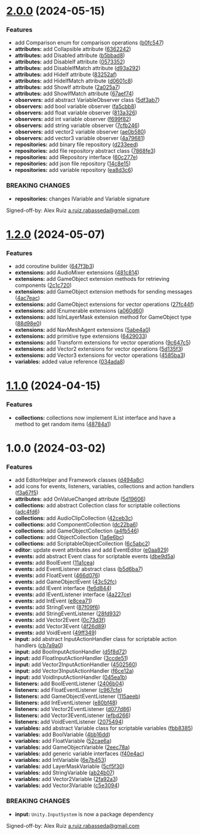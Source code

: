 # [2.0.0](https://github.com/aruizrab/sodd-unity-framework/compare/v1.2.0...v2.0.0) (2024-05-15)


### Features

* add Comparison enum for comparison operations ([b0fc547](https://github.com/aruizrab/sodd-unity-framework/commit/b0fc547b5e5b818cb15e1357ffe34812bd31e35a))
* **attributes:** add Collapsible attribute ([6362242](https://github.com/aruizrab/sodd-unity-framework/commit/6362242d44b70b8b3821dd795744523446ff25a5))
* **attributes:** add Disabled attribute ([b5bbad8](https://github.com/aruizrab/sodd-unity-framework/commit/b5bbad8537a29d8bd1ae7d06d0145bc3800be5e2))
* **attributes:** add DisableIf attribute ([0573352](https://github.com/aruizrab/sodd-unity-framework/commit/05733529b1e2a6df765bb755eca2b9664a8d8eaf))
* **attributes:** add DisableIfMatch attribute ([d93a292](https://github.com/aruizrab/sodd-unity-framework/commit/d93a292a545f36165be03d4fff4ed6cc7db36d53))
* **attributes:** add HideIf attribute ([83252af](https://github.com/aruizrab/sodd-unity-framework/commit/83252afe3865bcf9dac19e370cd04e62a581cd2c))
* **attributes:** add HideIfMatch attribute ([d0601c8](https://github.com/aruizrab/sodd-unity-framework/commit/d0601c8bffa9c6ecd85b99aa1a8203c7bd48eece))
* **attributes:** add ShowIf attribute ([2a025a7](https://github.com/aruizrab/sodd-unity-framework/commit/2a025a792a7dc1b06ad9a3e4fa9a606c0790e3d3))
* **attributes:** add ShowIfMatch attribute ([67aef74](https://github.com/aruizrab/sodd-unity-framework/commit/67aef7492278e901484eb84d57e1926084b9a9fd))
* **observers:** add abstract VariableObserver class ([5df3ab7](https://github.com/aruizrab/sodd-unity-framework/commit/5df3ab74d39373030e34e03078793262c22a5e08))
* **observers:** add bool variable observer ([fa5cbb8](https://github.com/aruizrab/sodd-unity-framework/commit/fa5cbb858b2e15d3297a89805d28b24c38fac417))
* **observers:** add float variable observer ([813a326](https://github.com/aruizrab/sodd-unity-framework/commit/813a32625495f0f5babbe5cb20b50cd85f9ed0a4))
* **observers:** add int variable observer ([f699f82](https://github.com/aruizrab/sodd-unity-framework/commit/f699f8256defcb232b1ad0a9b2f15a08268ad129))
* **observers:** add string variable observer ([7cfb246](https://github.com/aruizrab/sodd-unity-framework/commit/7cfb246023381d143f360749b79b90abbb577cd7))
* **observers:** add vector2 variable observer ([ae0b580](https://github.com/aruizrab/sodd-unity-framework/commit/ae0b5802b104ff08a957395f15b4599bf70b9c74))
* **observers:** add vector3 variable observer ([4a79681](https://github.com/aruizrab/sodd-unity-framework/commit/4a7968126b3c0364f4bc48216c1353d400a7a7ca))
* **repositories:** add binary file repository ([d233eed](https://github.com/aruizrab/sodd-unity-framework/commit/d233eedefa9ac7b92bdacef6a7f7a50301aaf16b))
* **repositories:** add file repository abstract class ([7868fe3](https://github.com/aruizrab/sodd-unity-framework/commit/7868fe313d7cf58b14de048510bca8375c914d5a))
* **repositories:** add IRepository interface ([60c277e](https://github.com/aruizrab/sodd-unity-framework/commit/60c277e03a8535bfc5e7ec4bc9e560b91c57046b))
* **repositories:** add json file repository ([14c8e15](https://github.com/aruizrab/sodd-unity-framework/commit/14c8e15f8de64defb1a137c05bb466381dcf95dd))
* **repositories:** add variable repository ([ea8d3c6](https://github.com/aruizrab/sodd-unity-framework/commit/ea8d3c69e8a9b7f128c0b92fcf39ac8648ddbd22))


### BREAKING CHANGES

* **repositories:** changes IVariable and Variable signature

Signed-off-by: Alex Ruiz <a.ruiz.rabasseda@gmail.com>

# [1.2.0](https://github.com/aruizrab/sodd-unity-framework/compare/v1.1.0...v1.2.0) (2024-05-07)


### Features

* add coroutine builder ([647f3b3](https://github.com/aruizrab/sodd-unity-framework/commit/647f3b34460ed85bc90706ce1e4a1d26410f8b12))
* **extensions:** add AudioMixer extensions ([481c814](https://github.com/aruizrab/sodd-unity-framework/commit/481c8147ad03ece9323f3cfa4873bba118b66bb7))
* **extensions:** add GameObject extension methods for retrieving components ([2c1c720](https://github.com/aruizrab/sodd-unity-framework/commit/2c1c72008f4b27fe56ccb37eb9233c3c39193ce5))
* **extensions:** add GameObject extension methods for sending messages ([4ac7eac](https://github.com/aruizrab/sodd-unity-framework/commit/4ac7eace6541ea035ace555c67e58c57b66c13f3))
* **extensions:** add GameObject extensions for vector operations ([27fc44f](https://github.com/aruizrab/sodd-unity-framework/commit/27fc44f6537fec26e84b0f410c54dace0af6d124))
* **extensions:** add IEnumerable<T> extensions ([a060d60](https://github.com/aruizrab/sodd-unity-framework/commit/a060d602321d179633bdcc9bdcf9cd612647e479))
* **extensions:** add IsInLayerMask extension method for GameObject type ([88d98e0](https://github.com/aruizrab/sodd-unity-framework/commit/88d98e0d9a20fbc181b8fbe70ce39c73063b5cda))
* **extensions:** add NavMeshAgent extensions ([5abe4a0](https://github.com/aruizrab/sodd-unity-framework/commit/5abe4a00dec18c2d33525fc624f7dd836b402178))
* **extensions:** add primitive type extensions ([6429033](https://github.com/aruizrab/sodd-unity-framework/commit/6429033558c501d23cd9c569ce91fc1485c9cea9))
* **extensions:** add Transform extensions for vector operations ([9c647c5](https://github.com/aruizrab/sodd-unity-framework/commit/9c647c5569eef250b418ddd6bd4d9f91add337de))
* **extensions:** add Vector2 extensions for vector operations ([5d135f3](https://github.com/aruizrab/sodd-unity-framework/commit/5d135f34375a05c54035705b7e406b96c6ab83fb))
* **extensions:** add Vector3 extensions for vector operations ([4585ba3](https://github.com/aruizrab/sodd-unity-framework/commit/4585ba3dab74b5e15c176a331e08675e105c813d))
* **variables:** added value reference ([034ada8](https://github.com/aruizrab/sodd-unity-framework/commit/034ada884b5ad7b1cbc216bf6dcf478469a983c6))

# [1.1.0](https://github.com/aruizrab/sodd-unity-framework/compare/v1.0.0...v1.1.0) (2024-04-15)


### Features

* **collections:** collections now implement IList interface and have a method to get random items ([48784a1](https://github.com/aruizrab/sodd-unity-framework/commit/48784a198d2cffe1b61d4c15f135a2bda61deae8))

# 1.0.0 (2024-03-02)


### Features

* add EditorHelper and Framework classes ([d494a8c](https://github.com/aruizrab/sodd-unity-framework/commit/d494a8ca02085b607736ac74e2e405971d413626))
* add icons for events, listeners, variables, collections and action handlers ([f3a67f5](https://github.com/aruizrab/sodd-unity-framework/commit/f3a67f5a0a8584c5c64fd5afd1113315b7bef5fe))
* **attributes:** add OnValueChanged attribute ([5d19606](https://github.com/aruizrab/sodd-unity-framework/commit/5d1960662a12e241d10acf64a07137f9614ed23b))
* **collections:** add abstract Collection class for scriptable collections ([adc4fd6](https://github.com/aruizrab/sodd-unity-framework/commit/adc4fd652e8b52b52438d74bffe5a27d0f387660))
* **collections:** add AudioClipCollection ([42ceb3c](https://github.com/aruizrab/sodd-unity-framework/commit/42ceb3c0a5f7ac244a7e2afa862a1a67597fec49))
* **collections:** add ComponentCollection ([dc22ba6](https://github.com/aruizrab/sodd-unity-framework/commit/dc22ba6aac929e43e81fd38a6476a34e9ca03bbc))
* **collections:** add GameObjectCollection ([a4fb546](https://github.com/aruizrab/sodd-unity-framework/commit/a4fb546bdaea838dbd2be4b4eeb0d98c6cf82895))
* **collections:** add ObjectCollection ([1a6e6bc](https://github.com/aruizrab/sodd-unity-framework/commit/1a6e6bcd1d6ac11ae8a3bc4a10c82659269f79ff))
* **collections:** add ScriptableObjectCollection ([6c5abc2](https://github.com/aruizrab/sodd-unity-framework/commit/6c5abc2bc14cb942e35914f63c91c78aeab3e896))
* **editor:** update event attributes and add EventEditor ([e0aa829](https://github.com/aruizrab/sodd-unity-framework/commit/e0aa82919d2803770682b7e535216ccdccd2daee))
* **events:** add abstract Event class for scriptable events ([dbe9d5a](https://github.com/aruizrab/sodd-unity-framework/commit/dbe9d5a312896b2e33e7c0d340ef6850770d1c0e))
* **events:** add BoolEvent ([11a1cea](https://github.com/aruizrab/sodd-unity-framework/commit/11a1cea626755245e3f0896c87e4c3f9473b5385))
* **events:** add EventListener abstract class ([b5d6ba7](https://github.com/aruizrab/sodd-unity-framework/commit/b5d6ba7d92f230089a5cfd27b52774630564ac60))
* **events:** add FloatEvent ([466d076](https://github.com/aruizrab/sodd-unity-framework/commit/466d076416abb17878a6edca54d8d46ae2309d7d))
* **events:** add GameObjectEvent ([43c52fc](https://github.com/aruizrab/sodd-unity-framework/commit/43c52fca34bf465bf55a166f4eba0cf96795c707))
* **events:** add IEvent interface ([fe6d844](https://github.com/aruizrab/sodd-unity-framework/commit/fe6d8445bfe22376338ecf77d07269aed238aede))
* **events:** add IEventListener interface ([4a227ce](https://github.com/aruizrab/sodd-unity-framework/commit/4a227ce1bc241060edd5de0b210ec74427665090))
* **events:** add IntEvent ([e8cea71](https://github.com/aruizrab/sodd-unity-framework/commit/e8cea717cb3d1fba7c9e1e022139ce928fd525ea))
* **events:** add StringEvent ([87f09f6](https://github.com/aruizrab/sodd-unity-framework/commit/87f09f6e004b4bf534f02972beaa1e198a12d230))
* **events:** add StringEventListener ([28fd932](https://github.com/aruizrab/sodd-unity-framework/commit/28fd932bcb6f28d7245b55ab925a8edcc34fe033))
* **events:** add Vector2Event ([0c73d3f](https://github.com/aruizrab/sodd-unity-framework/commit/0c73d3f9a253d9d0bd61699ca3aaab6851799e1e))
* **events:** add Vector3Event ([4f26d89](https://github.com/aruizrab/sodd-unity-framework/commit/4f26d89ae653fa52206393be441489146e858693))
* **events:** add VoidEvent ([49ff349](https://github.com/aruizrab/sodd-unity-framework/commit/49ff349c7a7bb2d662c68aa17bd64a9567e6c2d7))
* **input:** add abstract InputActionHandler class for scriptable action handlers ([cb7a9a0](https://github.com/aruizrab/sodd-unity-framework/commit/cb7a9a0523631aaeae6fbe9b8446b1da7076c080))
* **input:** add BoolInputActionHandler ([d5f8d72](https://github.com/aruizrab/sodd-unity-framework/commit/d5f8d7229046e31820b731d89593fb304f189fb9))
* **input:** add FloatInputActionHandler ([3ccde51](https://github.com/aruizrab/sodd-unity-framework/commit/3ccde5103c0bbd65de2c22743dab8bed6adac257))
* **input:** add Vector2InputActionHandler ([4502560](https://github.com/aruizrab/sodd-unity-framework/commit/4502560305599fbd99c83112e73727316f1d051e))
* **input:** add Vector3InputActionHandler ([f6ce12a](https://github.com/aruizrab/sodd-unity-framework/commit/f6ce12aec6e888820272e9314ed4c73158ddef8c))
* **input:** add VoidInputActionHandler ([045ea1b](https://github.com/aruizrab/sodd-unity-framework/commit/045ea1baf28d90fbbfa3a549de47880e017fa8b4))
* **listeners:** add BoolEventListener ([2406b04](https://github.com/aruizrab/sodd-unity-framework/commit/2406b04d78752535426b073e24069a0eea0ad355))
* **listeners:** add FloatEventListener ([c967cfe](https://github.com/aruizrab/sodd-unity-framework/commit/c967cfec797eb0f60d583ed15a7ba3f3731d1405))
* **listeners:** add GameObjectEventListener ([115aeeb](https://github.com/aruizrab/sodd-unity-framework/commit/115aeeb8a1cdd40124a41618cc48571feebe75b1))
* **listeners:** add IntEventListener ([e80bf48](https://github.com/aruizrab/sodd-unity-framework/commit/e80bf4862432a790ff381eb9a17a0e4fed537f63))
* **listeners:** add Vector2EventListener ([d077d86](https://github.com/aruizrab/sodd-unity-framework/commit/d077d86911e609ff8cb983d05cb4fdc800981fb4))
* **listeners:** add Vector3EventListener ([efbd266](https://github.com/aruizrab/sodd-unity-framework/commit/efbd266a8f8724325dd64b2cf8dd35f0a0ca0f2a))
* **listeners:** add VoidEventListener ([2075494](https://github.com/aruizrab/sodd-unity-framework/commit/20754941241f75460a5cb79bf2b367554652e252))
* **variables:** add abstract Variable class for scriptable variables ([fbb8385](https://github.com/aruizrab/sodd-unity-framework/commit/fbb83854c7df69f022bb8d2d5159f0f45e4da6e5))
* **variables:** add BoolVariable ([4bb16dd](https://github.com/aruizrab/sodd-unity-framework/commit/4bb16ddcd7746311836f2e2690bbcd6bc65ca0fc))
* **variables:** add FloatVariable ([52cae6a](https://github.com/aruizrab/sodd-unity-framework/commit/52cae6a608dbf44f1759ded9e5a5fb49108fef9e))
* **variables:** add GameObjectVariable ([2eec78a](https://github.com/aruizrab/sodd-unity-framework/commit/2eec78adb3cc02564565068dfcb4052304621dec))
* **variables:** add generic variable interfaces ([f40e4ac](https://github.com/aruizrab/sodd-unity-framework/commit/f40e4ac88b03eb50e88a4d6b7d35e05998ad747c))
* **variables:** add IntVariable ([6e7b453](https://github.com/aruizrab/sodd-unity-framework/commit/6e7b45310cea30ae68ec500efc420d5b9f2ced2b))
* **variables:** add LayerMaskVariable ([5cf5f30](https://github.com/aruizrab/sodd-unity-framework/commit/5cf5f30e4418a794f2e8172865df69c81daccfbc))
* **variables:** add StringVariable ([ab24b07](https://github.com/aruizrab/sodd-unity-framework/commit/ab24b07148c36aa51f16ea04861be70c957ed63c))
* **variables:** add Vector2Variable ([2fa92a3](https://github.com/aruizrab/sodd-unity-framework/commit/2fa92a3709256aef34c213dc3f50fdee1db7d2ca))
* **variables:** add Vector3Variable ([c5e3094](https://github.com/aruizrab/sodd-unity-framework/commit/c5e3094ba33ab9f95ec4ce7ae1e07b43156419c2))


### BREAKING CHANGES

* **input:** `Unity.InputSystem` is now a package dependency

Signed-off-by: Alex Ruiz <a.ruiz.rabasseda@gmail.com>
